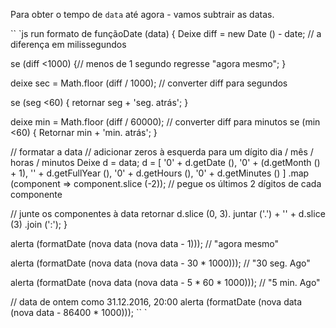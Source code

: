 Para obter o tempo de `data` até agora - vamos subtrair as datas.

`` `js run
formato de funçãoDate (data) {
Deixe diff = new Date () - date; // a diferença em milissegundos

se (diff <1000) {// menos de 1 segundo
regresse "agora mesmo";
}

deixe sec = Math.floor (diff / 1000); // converter diff para segundos

se (seg <60) {
retornar seg + 'seg. atrás';
}

deixe min = Math.floor (diff / 60000); // converter diff para minutos
se (min <60) {
Retornar min + 'min. atrás';
}

// formatar a data
// adicionar zeros à esquerda para um dígito dia / mês / horas / minutos
Deixe d = data;
d = [
'0' + d.getDate (),
'0' + (d.getMonth () + 1),
'' + d.getFullYear (),
'0' + d.getHours (),
'0' + d.getMinutes ()
] .map (component => component.slice (-2)); // pegue os últimos 2 dígitos de cada componente

// junte os componentes à data
retornar d.slice (0, 3). juntar ('.') + '' + d.slice (3) .join (':');
}

alerta (formatDate (nova data (nova data - 1))); // "agora mesmo"

alerta (formatDate (nova data (nova data - 30 * 1000))); // "30 seg. Ago"

alerta (formatDate (nova data (nova data - 5 * 60 * 1000))); // "5 min. Ago"

// data de ontem como 31.12.2016, 20:00
alerta (formatDate (nova data (nova data - 86400 * 1000)));
`` `
